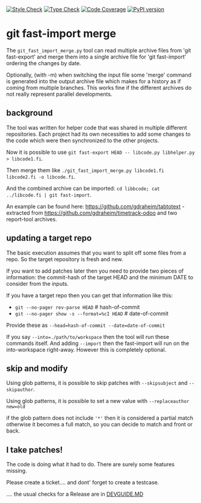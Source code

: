 [![Style Check](https://github.com/gdraheim/git_fast_import_merge/actions/workflows/stylecheck.yml/badge.svg?event=push&branch=main)](https://github.com/gdraheim/git_fast_import_merge/actions/workflows/stylecheck.yml)
[![Type Check](https://github.com/gdraheim/git_fast_import_merge/actions/workflows/typecheck.yml/badge.svg?event=push&branch=main)](https://github.com/gdraheim/git_fast_import_merge/actions/workflows/typecheck.yml)
[![Code Coverage](https://img.shields.io/badge/29%20tests-92%25%20coverage-brightgreen)](https://github.com/gdraheim/git_fast_import_merge/blob/main/git_fast_import_merge.tests.py)
[![PyPI version](https://badge.fury.io/py/git_fast_import_merge.svg)](https://pypi.org/project/git_fast_import_merge/)


# git fast-import merge

The `git_fast_import_merge.py` tool can read multiple archive files from 'git fast-export' 
and merge them into a single archive file for 'git fast-import' ordering the changes by date. 

Optionally, (with -m) when switching the input file some 'merge' command is generated into 
the output archive file which makes for a history as if coming from multiple branches. This
works fine if the different archives do not really represent parallel developments.

## background

The tool was written for helper code that was shared in multiple different repositories.
Each project had its own necessities to add some changes to the code which were then 
synchronized to the other projects.

Now it is possible to use `git fast-export HEAD -- libcode.py libhelper.py > libcode1.fi`.

Then merge them like `./git_fast_import_merge.py libcode1.fi libcode2.fi -o libcode.fi`.

And the combined archive can be imported: `cd libbcode; cat ../libcode.fi | git fast-import`.

An example can be found here: https://github.com/gdraheim/tabtotext - extracted from
https://github.com/gdraheim/timetrack-odoo and two report-tool archives.

## updating a target repo

The basic execution assumes that you want to split off some files from a repo. So the
target repository is fresh and new.

If you want to add patches later then you need to provide two pieces of information:
the commit-hash of the target HEAD and the minimum DATE to consider from the inputs.

If you have a target repo then you can get that information like this:

* `git --no-pager rev-parse HEAD` # hash-of-commit
* `git --no-pager show -s --format=%cI HEAD` # date-of-commit

Provide these as `--head=hash-of-commit --date=date-of-commit`

If you say `--into=./path/to/workspace` then the tool will run these commands itself.
And adding `--import` then the fast-import will run on the into-workspace right-away.
However this is completely optional.

## skip and modify

Using glob patterns, it is possible to skip patches with `--skipsubject` and `--skipauthor`.

Using glob patterns, it is possible to set a new value with `--replaceauthor new=old`

if the glob pattern does not include `'*'` then it is considered a partial match
otherwise it becomes a full match, so you can decide to match and front or back.

## I take patches!

The code is doing what it had to do. There are surely some features missing.

Please create a ticket.... and dont' forget to create a testcase.

.... the usual checks for a Release are in [DEVGUIDE.MD](DEVGUIDE.MD)

